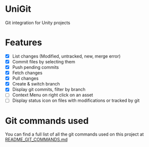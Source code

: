 # UniGit
Git integration for Unity projects

# Features
- [x] List changes (Modified, untracked, new, merge error)
- [x] Commit files by selecting them
- [x] Push pending commits
- [x] Fetch changes
- [x] Pull changes
- [x] Create & switch branch
- [x] Display git commits, filter by branch
- [ ] Context Menu on right click on an asset
- [ ] Display status icon on files with modifications or tracked by git

# Git commands used
You can find a full list of all the git commands used on this project at [README_GIT_COMMANDS.md](./README_GIT_COMMANDS.md)
